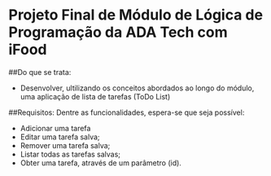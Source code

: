 <h1>Projeto Final de Módulo de Lógica de Programação da ADA Tech com iFood</h1>

##Do que se trata:
- Desenvolver, ultilizando os conceitos abordados ao longo do módulo, uma aplicação de lista de tarefas (ToDo List)

##Requisitos:
Dentre as funcionalidades, espera-se que seja possível:
- Adicionar uma tarefa
- Editar uma tarefa salva;
- Remover uma tarefa salva;
- Listar todas as tarefas salvas;
- Obter uma tarefa, através de um parâmetro (id).

